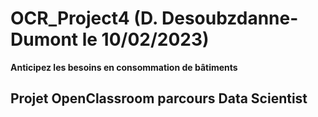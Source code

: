 # OCR_Project4 (D. Desoubzdanne-Dumont le 10/02/2023)
**Anticipez les besoins en consommation de bâtiments**
## Projet OpenClassroom parcours Data Scientist
